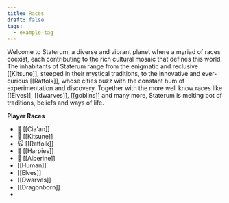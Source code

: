 ```yaml
---
title: Races
draft: false
tags:
  - example-tag
---
```

Welcome to Staterum, a diverse and vibrant planet where a myriad of races coexist, each contributing to the rich cultural mosaic that defines this world. The inhabitants of Staterum range from the enigmatic and reclusive [[Kitsune]], steeped in their mystical traditions, to the innovative and ever-curious [[Ratfolk]], whose cities buzz with the constant hum of experimentation and discovery. Together with the more well know races like [[Elves]], [[dwarves]], [[goblins]] and many more, Staterum is melting pot of traditions, beliefs and ways of life. 

**Player Races**
- 🐺 [[Cia'an]] 
- 🦊 [[Kitsune]] 
- 🐭 [[Ratfolk]]
- 🦅 [[Harpies]]
- 🦝 [[Alberine]]
-  [[Human]]
-  [[Elves]]
-  [[Dwarves]]
-  [[Dragonborn]]
- 

